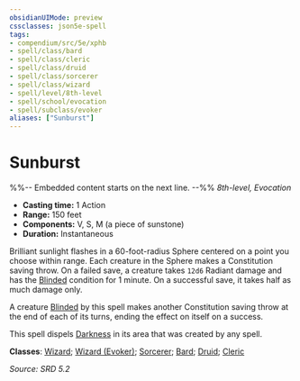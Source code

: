 ```yaml
---
obsidianUIMode: preview
cssclasses: json5e-spell
tags:
- compendium/src/5e/xphb
- spell/class/bard
- spell/class/cleric
- spell/class/druid
- spell/class/sorcerer
- spell/class/wizard
- spell/level/8th-level
- spell/school/evocation
- spell/subclass/evoker
aliases: ["Sunburst"]
---
```

# Sunburst
%%-- Embedded content starts on the next line. --%%
*8th-level, Evocation*  

- **Casting time:** 1 Action
- **Range:** 150 feet
- **Components:** V, S, M (a piece of sunstone)
- **Duration:** Instantaneous

Brilliant sunlight flashes in a 60-foot-radius Sphere centered on a point you choose within range. Each creature in the Sphere makes a Constitution saving throw. On a failed save, a creature takes `12d6` Radiant damage and has the [Blinded](conditions.md#Blinded) condition for 1 minute. On a successful save, it takes half as much damage only.

A creature [Blinded](conditions.md#Blinded) by this spell makes another Constitution saving throw at the end of each of its turns, ending the effect on itself on a success.

This spell dispels [Darkness](Mechanics/z_Templates/dm/rules/variant-rules/darkness-xphb.md) in its area that was created by any spell.

**Classes**: [Wizard](list-spells-classes-wizard.md); [Wizard (Evoker)](list-spells-classes-wizard-xphb-evoker-xphb.md "subclass=XPHB;class=XPHB"); [Sorcerer](list-spells-classes-sorcerer.md); [Bard](list-spells-classes-bard.md); [Druid](list-spells-classes-druid.md); [Cleric](list-spells-classes-cleric.md)

*Source: SRD 5.2*